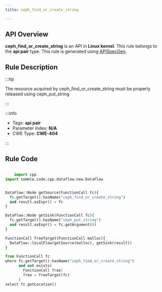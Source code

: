 ```yaml
---
title: ceph_find_or_create_string

---
```



## API Overview
**ceph_find_or_create_string** is an API in **Linux kernel**. This rule belongs to the **api pair** type. This rule is generated using [APISpecGen](../../tools/APISpecGen).
## Rule Description

:::tip

The resource acquired by ceph_find_or_create_string must be properly released using ceph_put_string

:::

:::info

- Tags: **api pair**
- Parameter Index: **N/A**
- CWE Type: **CWE-404**

:::

## Rule Code
```python

    import cpp
import semmle.code.cpp.dataflow.new.DataFlow


DataFlow::Node getSource(FunctionCall fc){
  fc.getTarget().hasName("ceph_find_or_create_string")
  and result.asExpr() = fc
}

DataFlow::Node getSink(FunctionCall fc){
  fc.getTarget().hasName("ceph_put_string")
  and result.asExpr() = fc.getArgument(0)
}

FunctionCall freeTarget(FunctionCall malloc){
  DataFlow::localFlow(getSource(malloc), getSink(result))
}

from FunctionCall fc
where fc.getTarget().hasName("ceph_find_or_create_string")
      and not exists(
        FunctionCall free| 
        free = freeTarget(fc)
      )
select fc.getLocation()

    
```